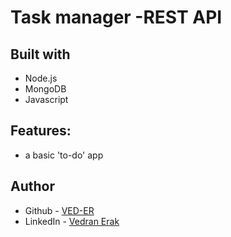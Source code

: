 # Task manager -REST API


## Built with

- Node.js
- MongoDB
- Javascript


## Features:

- a basic 'to-do' app

## Author

- Github - [VED-ER](https://github.com/VED-ER)
- LinkedIn - [Vedran Erak](https://www.linkedin.com/in/vedran-erak-9b8321212/)


